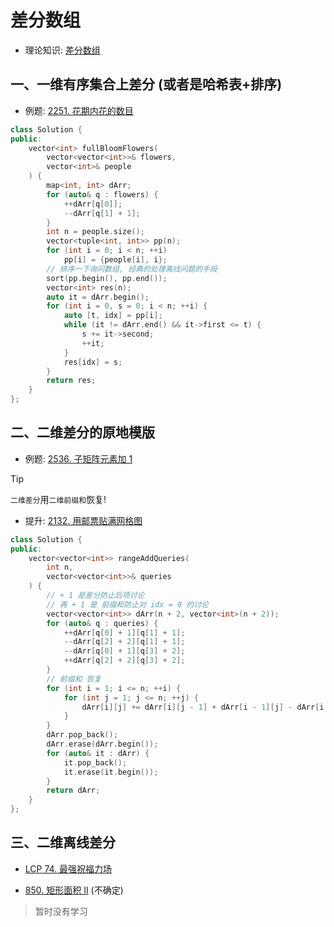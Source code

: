 # 差分数组

- 理论知识: [差分数组](../../../009-【算法】前缀和/002-差分数组/index.md)

## 一、一维有序集合上差分 (或者是哈希表+排序)
- 例题: [2251. 花期内花的数目](https://leetcode.cn/problems/number-of-flowers-in-full-bloom/)

```cpp
class Solution {
public:
    vector<int> fullBloomFlowers(
        vector<vector<int>>& flowers, 
        vector<int>& people
    ) {
        map<int, int> dArr;
        for (auto& q : flowers) {
            ++dArr[q[0]];
            --dArr[q[1] + 1];
        }
        int n = people.size();
        vector<tuple<int, int>> pp(n);
        for (int i = 0; i < n; ++i)
            pp[i] = {people[i], i};
        // 排序一下询问数组, 经典的处理离线问题的手段
        sort(pp.begin(), pp.end());
        vector<int> res(n);
        auto it = dArr.begin();
        for (int i = 0, s = 0; i < n; ++i) {
            auto [t, idx] = pp[i];
            while (it != dArr.end() && it->first <= t) {
                s += it->second;
                ++it;
            }
            res[idx] = s;
        }
        return res;
    }
};
```

## 二、二维差分的原地模版

- 例题: [2536. 子矩阵元素加 1](https://leetcode.cn/problems/increment-submatrices-by-one/)

> [!TIP]
> `二维差分`用`二维前缀和`恢复!

- 提升: [2132. 用邮票贴满网格图](https://leetcode.cn/problems/stamping-the-grid/)

```cpp
class Solution {
public:
    vector<vector<int>> rangeAddQueries(
        int n,
        vector<vector<int>>& queries
    ) {
        // + 1 是差分防止后项讨论
        // 再 + 1 是 前缀和防止对 idx = 0 的讨论
        vector<vector<int>> dArr(n + 2, vector<int>(n + 2));
        for (auto& q : queries) {
            ++dArr[q[0] + 1][q[1] + 1];
            --dArr[q[2] + 2][q[1] + 1];
            --dArr[q[0] + 1][q[3] + 2];
            ++dArr[q[2] + 2][q[3] + 2];
        }
        // 前缀和 恢复
        for (int i = 1; i <= n; ++i) {
            for (int j = 1; j <= n; ++j) {
                dArr[i][j] += dArr[i][j - 1] + dArr[i - 1][j] - dArr[i - 1][j - 1];
            }
        }
        dArr.pop_back();
        dArr.erase(dArr.begin());
        for (auto& it : dArr) {
            it.pop_back();
            it.erase(it.begin());
        }
        return dArr;
    }
};
```

## 三、二维离线差分

- [LCP 74. 最强祝福力场](https://leetcode.cn/problems/xepqZ5/)

- [850. 矩形面积 II](https://leetcode.cn/problems/rectangle-area-ii/) (不确定)

> 暂时没有学习

